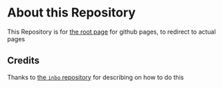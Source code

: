 # About this Repository

This Repository is for [the root page](https://typegoose.github.io/) for github pages, to redirect to actual pages

## Credits

Thanks to [the `inbo` repository](https://github.com/inbo/inbo.github.io) for describing on how to do this
